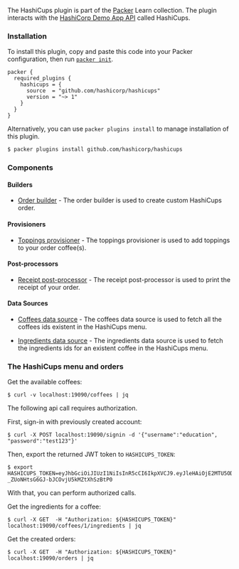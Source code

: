 The HashiCups plugin is part of the [Packer](https://learn.hashicorp.com/packer) Learn collection.
The plugin interacts with the [HashiCorp Demo App API](https://github.com/hashicorp-demoapp/product-api-go) called HashiCups.

### Installation

To install this plugin, copy and paste this code into your Packer configuration, then run [`packer init`](https://www.packer.io/docs/commands/init).

```hcl
packer {
  required_plugins {
    hashicups = {
      source  = "github.com/hashicorp/hashicups"
      version = "~> 1"
    }
  }
}
```

Alternatively, you can use `packer plugins install` to manage installation of this plugin.

```sh
$ packer plugins install github.com/hashicorp/hashicups
```

### Components

#### Builders

- [Order builder](/packer/integrations/hashicorp/hashicups/latest/components/builder/order) - The order builder is used to create custom HashiCups order.

#### Provisioners

- [Toppings provisioner](/packer/integrations/hashicorp/hashicups/latest/components/provisioner/toppings) - The toppings provisioner is used to add toppings to your order coffee(s).

#### Post-processors

- [Receipt post-processor](/packer/integrations/hashicorp/hashicups/latest/components/post-processor/receipt) - The receipt post-processor is used to
  print the receipt of your order.

#### Data Sources

- [Coffees data source](/packer/integrations/hashicorp/hashicups/latest/components/data-source/coffees) - The coffees data source is used to
  fetch all the coffees ids existent in the HashiCups menu.

- [Ingredients data source](/packer/integrations/hashicorp/hashicups/latest/components/data-source/ingredients) - The ingredients data source is used to
  fetch the ingredients ids for an existent coffee in the HashiCups menu.

### The HashiCups menu and orders

Get the available coffees:
```shell
$ curl -v localhost:19090/coffees | jq
```

The following api call requires authorization.

First, sign-in with previously created account:
```shell
$ curl -X POST localhost:19090/signin -d '{"username":"education", "password":"test123"}'
```

Then, export the returned JWT token to `HASHICUPS_TOKEN`:
```shell
$ export HASHICUPS_TOKEN=eyJhbGciOiJIUzI1NiIsInR5cCI6IkpXVCJ9.eyJleHAiOjE2MTU5ODcxNzgsInVzZXJfaWQiOjEsInVzZXJuYW1lIjoiZWR1Y2F0aW9uIn0.VJQXoxror-_ZUoNHtsG6GJ-bJCOvjU5kMZtXhSzBtP0
```
With that, you can perform authorized calls.

Get the ingredients for a coffee:

````shell
$ curl -X GET  -H "Authorization: ${HASHICUPS_TOKEN}" localhost:19090/coffees/1/ingredients | jq
````

Get the created orders:
```shell
$ curl -X GET  -H "Authorization: ${HASHICUPS_TOKEN}" localhost:19090/orders | jq
```
